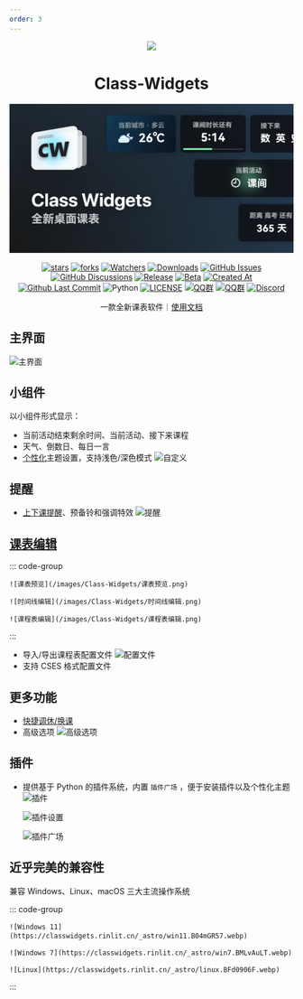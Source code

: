```yaml
---
order: 3
---
```


<div align="center">

<img src="/icon/Class-Widgets.png" width="64"/>

# Class-Widgets

<ArticleMetadata />

![Banner](https://raw.githubusercontent.com/Class-Widgets/Class-Widgets/main/img%2FBanner.png)

[![stars](https://img.shields.io/github/stars/Class-Widgets/Class-Widgets?label=Stars)](https://github.com/Class-Widgets/Class-Widgets) [![forks](https://img.shields.io/github/forks/Class-Widgets/Class-Widgets?label=Forks)](https://github.com/Class-Widgets/Class-Widgets) [![Watchers](https://img.shields.io/github/watchers/Class-Widgets/Class-Widgets?style=social)](https://github.com/Class-Widgets/Class-Widgets/watchers) [![Downloads](https://img.shields.io/github/downloads/Class-Widgets/Class-Widgets/total?style=social&label=Downloads&logo=github)](https://github.com/Class-Widgets/Class-Widgets/releases/latest) [![GitHub Issues](https://img.shields.io/github/issues-search/Class-Widgets/Class-Widgets?query=is%3Aopen&style=flat&logo=github&label=Issues&color=%233fb950)](https://github.com/Class-Widgets/Class-Widgets/issues) [![GitHub Discussions](https://img.shields.io/github/discussions/Class-Widgets/Class-Widgets?style=flat&logo=Github&label=Discussions)](https://github.com/Class-Widgets/Class-Widgets/discussions) [![Release](https://img.shields.io/github/v/release/Class-Widgets/Class-Widgets?style=flat&color=%233fb950&label=正式版)](https://github.com/Class-Widgets/Class-Widgets/releases/latest)  [![Beta](https://img.shields.io/github/v/release/Class-Widgets/Class-Widgets?include_prereleases&style=flat&label=测试版)](https://github.com/Class-Widgets/Class-Widgets/releases) [![Created At](https://img.shields.io/github/created-at/Class-Widgets/Class-Widgets)](https://github.com/Class-Widgets/Class-Widgets) [![Github Last Commit](https://img.shields.io/github/last-commit/Class-Widgets/Class-Widgets)](https://github.com/Class-Widgets/Class-Widgets/commits/main/) ![Python](https://img.shields.io/badge/Python-3776AB?logo=python&logoColor=white&style=flat) [![LICENSE](https://img.shields.io/badge/License-GPL--3.0-red.svg "LICENSE")](https://github.com/Class-Widgets/Class-Widgets/blob/main/LICENSE) [![QQ群](https://img.shields.io/badge/-QQ%E7%BE%A4%EF%BD%9C169200380-blue?style=flat&logo=QQ)](https://qm.qq.com/q/EuDtwzURQA) [![QQ群](https://img.shields.io/badge/-QQ%E7%BE%A4%EF%BD%9C698599898%EF%BC%882%E7%BE%A4%EF%BC%89-blue?style=flat&logo=QQ)](https://qm.qq.com/q/qSnRH8ycWQ) [![Discord](https://img.shields.io/badge/-Discord%EF%BD%9CxT7v7FGZ-white?style=flat&logo=Discord)](https://discord.gg/xT7v7FGZ)

一款全新课表软件｜[使用文档](https://classwidgets.rinlit.cn/docs-user)

</div>

<GitHubCard owner="Class-Widgets" repo="Class-Widgets" />

<Linkcard url="https://classwidgets.rinlit.cn/zh/" title="Class-Widgets 官网" description="https://classwidgets.rinlit.cn/zh/" logo="/icon/Class-Widgets.png"/>

## 主界面
![主界面](https://classwidgets.rinlit.cn/_astro/desktop.W-gixhu7.png)

## 小组件
以小组件形式显示：
- 当前活动结束剩余时间、当前活动、接下来课程
- 天气、倒数日、每日一言
- [个性化](https://www.yuque.com/rinlit/class-widgets_help/qyly70ht1ogge1pi)主题设置，支持浅色/深色模式
  ![自定义](/images/Class-Widgets/自定义.png)
## 提醒
- [上下课提醒](https://www.yuque.com/rinlit/class-widgets_help/fv2ou1i1ngap0hrl)、预备铃和强调特效
  ![提醒](/images/Class-Widgets/提醒.png)

## [课表编辑](https://www.yuque.com/rinlit/class-widgets_help/oozelh8r56tmw0xb)

::: code-group

```md:img [课表预览]
![课表预览](/images/Class-Widgets/课表预览.png)
```

```md:img [时间线编辑]
![时间线编辑](/images/Class-Widgets/时间线编辑.png)
```

```md:img [课程表编辑]
![课程表编辑](/images/Class-Widgets/课程表编辑.png)
```

:::

- 导入/导出课程表配置文件
  ![配置文件](/images/Class-Widgets/配置文件.png)
- 支持 CSES 格式配置文件

## 更多功能
- [快捷调休/换课](https://www.yuque.com/rinlit/class-widgets_help/gc4epffu7g5bf9os)
- 高级选项
![高级选项](/images/Class-Widgets/高级选项.png)

## 插件
- 提供基于 Python 的插件系统，内置 `插件广场` ，便于安装插件以及个性化主题
  ![插件](https://classwidgets.rinlit.cn/_astro/personalization.x6z9Oegr.png)

  ![插件设置](/images/Class-Widgets/插件设置.png)

  ![插件广场](/images/Class-Widgets/插件广场.png)

## 近乎完美的兼容性
兼容 Windows、Linux、macOS 三大主流操作系统
  
::: code-group

```md:img [Windows 11]
![Windows 11](https://classwidgets.rinlit.cn/_astro/win11.B04mGR57.webp)
```

```md:img [Windows 7]
![Windows 7](https://classwidgets.rinlit.cn/_astro/win7.BMLvAuLT.webp)
```

```md:img [Linux]
![Linux](https://classwidgets.rinlit.cn/_astro/linux.BFd0906F.webp)
```

:::
